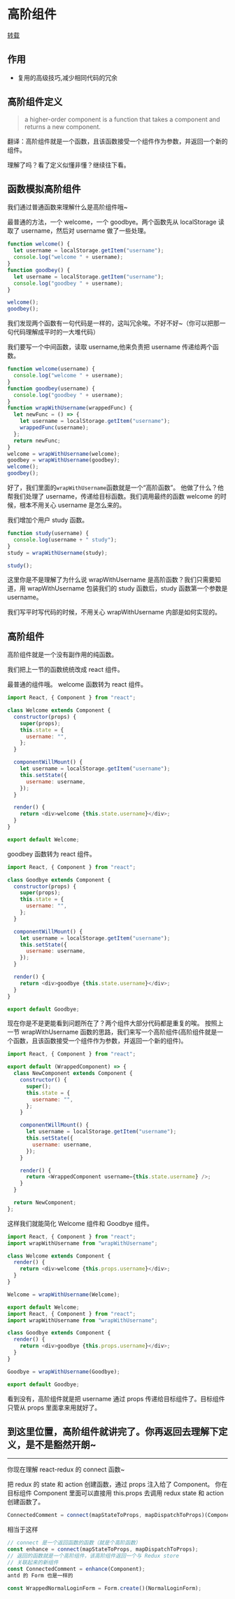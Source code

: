 # 高阶组件

[转载](https://github.com/brickspert/blog/issues/2)

## 作用

- 复用的高级技巧,减少相同代码的冗余

## 高阶组件定义

> a higher-order component is a function that takes a component and returns a new component.

翻译：高阶组件就是一个函数，且该函数接受一个组件作为参数，并返回一个新的组件。

理解了吗？看了定义似懂非懂？继续往下看。

## 函数模拟高阶组件

我们通过普通函数来理解什么是高阶组件哦~

最普通的方法，一个 welcome，一个 goodbye。两个函数先从 localStorage 读取了 username，然后对 username 做了一些处理。

```js
function welcome() {
  let username = localStorage.getItem("username");
  console.log("welcome " + username);
}
function goodbey() {
  let username = localStorage.getItem("username");
  console.log("goodbey " + username);
}

welcome();
goodbey();
```

我们发现两个函数有一句代码是一样的，这叫冗余唉。不好不好~（你可以把那一句代码理解成平时的一大堆代码）

我们要写一个中间函数，读取 username,他来负责把 username 传递给两个函数。

```js
function welcome(username) {
  console.log("welcome " + username);
}
function goodbey(username) {
  console.log("goodbey " + username);
}
function wrapWithUsername(wrappedFunc) {
  let newFunc = () => {
    let username = localStorage.getItem("username");
    wrappedFunc(username);
  };
  return newFunc;
}
welcome = wrapWithUsername(welcome);
goodbey = wrapWithUsername(goodbey);
welcome();
goodbey();
```

好了，我们里面的`wrapWithUsername`函数就是一个“高阶函数”。
他做了什么？他帮我们处理了 username，传递给目标函数。我们调用最终的函数 welcome 的时候，根本不用关心 username 是怎么来的。

我们增加个用户 study 函数。

```js
function study(username) {
  console.log(username + " study");
}
study = wrapWithUsername(study);

study();
```

这里你是不是理解了为什么说 wrapWithUsername 是高阶函数？我们只需要知道，用 wrapWithUsername 包装我们的 study 函数后，study 函数第一个参数是 username。

我们写平时写代码的时候，不用关心 wrapWithUsername 内部是如何实现的。

## 高阶组件

高阶组件就是一个没有副作用的纯函数。

我们把上一节的函数统统改成 react 组件。

最普通的组件哦。
welcome 函数转为 react 组件。

```js
import React, { Component } from "react";

class Welcome extends Component {
  constructor(props) {
    super(props);
    this.state = {
      username: "",
    };
  }

  componentWillMount() {
    let username = localStorage.getItem("username");
    this.setState({
      username: username,
    });
  }

  render() {
    return <div>welcome {this.state.username}</div>;
  }
}

export default Welcome;
```

goodbey 函数转为 react 组件。

```js
import React, { Component } from "react";

class Goodbye extends Component {
  constructor(props) {
    super(props);
    this.state = {
      username: "",
    };
  }

  componentWillMount() {
    let username = localStorage.getItem("username");
    this.setState({
      username: username,
    });
  }

  render() {
    return <div>goodbye {this.state.username}</div>;
  }
}

export default Goodbye;
```

现在你是不是更能看到问题所在了？两个组件大部分代码都是重复的唉。
按照上一节 wrapWithUsername 函数的思路，我们来写一个高阶组件(高阶组件就是一个函数，且该函数接受一个组件作为参数，并返回一个新的组件)。

```js
import React, { Component } from "react";

export default (WrappedComponent) => {
  class NewComponent extends Component {
    constructor() {
      super();
      this.state = {
        username: "",
      };
    }

    componentWillMount() {
      let username = localStorage.getItem("username");
      this.setState({
        username: username,
      });
    }

    render() {
      return <WrappedComponent username={this.state.username} />;
    }
  }

  return NewComponent;
};
```

这样我们就能简化 Welcome 组件和 Goodbye 组件。

```js
import React, { Component } from "react";
import wrapWithUsername from "wrapWithUsername";

class Welcome extends Component {
  render() {
    return <div>welcome {this.props.username}</div>;
  }
}

Welcome = wrapWithUsername(Welcome);

export default Welcome;
import React, { Component } from "react";
import wrapWithUsername from "wrapWithUsername";

class Goodbye extends Component {
  render() {
    return <div>goodbye {this.props.username}</div>;
  }
}

Goodbye = wrapWithUsername(Goodbye);

export default Goodbye;
```

看到没有，高阶组件就是把 username 通过 props 传递给目标组件了。目标组件只管从 props 里面拿来用就好了。

## 到这里位置，高阶组件就讲完了。你再返回去理解下定义，是不是豁然开朗~

---

你现在理解 react-redux 的 connect 函数~

把 redux 的 state 和 action 创建函数，通过 props 注入给了 Component。
你在目标组件 Component 里面可以直接用 this.props 去调用 redux state 和 action 创建函数了。

```js
ConnectedComment = connect(mapStateToProps, mapDispatchToProps)(Component);
```

相当于这样

```js
// connect 是一个返回函数的函数（就是个高阶函数）
const enhance = connect(mapStateToProps, mapDispatchToProps);
// 返回的函数就是一个高阶组件，该高阶组件返回一个与 Redux store
// 关联起来的新组件
const ConnectedComment = enhance(Component);
antd 的 Form 也是一样的

const WrappedNormalLoginForm = Form.create()(NormalLoginForm);
```
